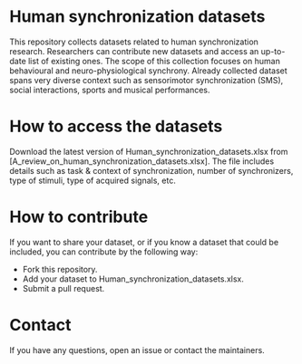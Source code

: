# Human synchronization datasets
This repository collects datasets related to human synchronization research. 
Researchers can contribute new datasets and access an up-to-date list of existing ones.
The scope of this collection focuses on human behavioural and neuro-physiological synchrony. 
Already collected dataset spans very diverse context such as sensorimotor synchronization (SMS), social interactions, sports and musical performances.

# How to access the datasets
Download the latest version of Human_synchronization_datasets.xlsx from [A_review_on_human_synchronization_datasets.xlsx].
The file includes details such as task & context of synchronization, number of synchronizers, type of stimuli, type of acquired signals, etc.

# How to contribute
If you want to share your dataset, or if you know a dataset that could be included, you can contribute by the following way:

- Fork this repository.
- Add your dataset to Human_synchronization_datasets.xlsx.
- Submit a pull request.

# Contact
If you have any questions, open an issue or contact the maintainers.
